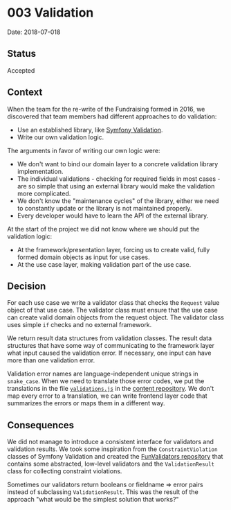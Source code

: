 # 003 Validation

Date: 2018-07-018

## Status

Accepted

## Context

When the team for the re-write of the Fundraising formed in 2016, we discovered that team members had different approaches to do validation:

* Use an established library, like [Symfony Validation](https://symfony.com/doc/current/validation.html).
* Write our own validation logic.

The arguments in favor of writing our own logic were:

* We don't want to bind our domain layer to a concrete validation library implementation.
* The individual validations - checking for required fields in most cases - are so simple that using an external library would make the validation more complicated.
* We don't know the "maintenance cycles" of the library, either we need to constantly update or the library is not maintained properly.
* Every developer would have to learn the API of the external library.

At the start of the project we did not know where we should put the validation logic:

* At the framework/presentation layer, forcing us to create valid, fully formed domain objects as input for use cases.
* At the use case layer, making validation part of the use case.

## Decision

For each use case we write a validator class that checks the `Request` value object of that use case. The validator class must ensure that the use case can create valid domain objects from the request object. The validator class uses simple `if` checks and no external framework.

We return result data structures from validation classes. The result data structures that have some way of communicating to the framework layer what input caused the validation error. If necessary, one input can have more than one validation error.

Validation error names are language-independent unique strings in `snake_case`. When we need to translate those error codes, we put the translations in the file [`validations.js`](https://github.com/wmde/fundraising-frontend-content/blob/test/i18n/de_DE/messages/validations.json) in the [content repository](https://github.com/wmde/fundraising-frontend-content). We don't  map every error to a translation, we can write frontend layer code that summarizes the errors or maps them in a different way.

## Consequences

We did not manage to introduce a consistent interface for validators and validation results. We took some inspiration from the `ConstraintViolation` classes of Symfony Validation and created the [FunValidators repository](https://github.com/wmde/fun-validators/) that contains some abstracted, low-level validators and the `ValidationResult` class for collecting constraint violations.

Sometimes our validators return booleans or fieldname => error pairs instead of subclassing `ValidationResult`. This was the result of the approach "what would be the simplest solution that works?"
